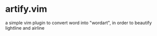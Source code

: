 # artify.vim
a simple vim plugin to convert word into "wordart", in order to beautify lightline and airline
